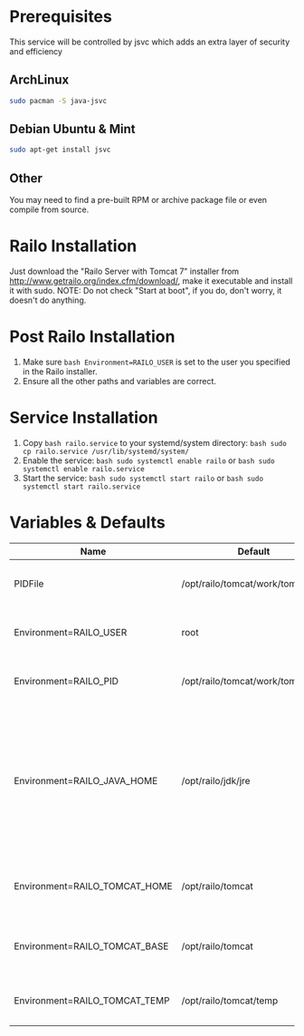 Prerequisites
===================
This service will be controlled by jsvc which adds an extra layer of security and efficiency

ArchLinux
---------
```bash
sudo pacman -S java-jsvc
```

Debian Ubuntu & Mint
--------------------
```bash
sudo apt-get install jsvc
```

Other
-----
You may need to find a pre-built RPM or archive package file or even compile from source.

Railo Installation
==================
Just download the "Railo Server with Tomcat 7" installer from http://www.getrailo.org/index.cfm/download/, make it executable and install it with sudo.  NOTE:  Do not check "Start at boot", if you do, don't worry, it doesn't do anything.

Post Railo Installation
=======================
1. Make sure ```bash Environment=RAILO_USER``` is set to the user you specified in the Railo installer.
2. Ensure all the other paths and variables are correct.

Service Installation
====================
1.  Copy ```bash railo.service``` to your systemd/system directory:  ```bash sudo cp railo.service /usr/lib/systemd/system/```
2.  Enable the service:  ```bash sudo systemctl enable railo``` or ```bash sudo systemctl enable railo.service```
3.  Start the service:  ```bash sudo systemctl start railo``` or ```bash sudo systemctl start railo.service```

Variables & Defaults
====================
| Name                          | Default                           | Description                                                                                                                         |
| ----------------------------- | --------------------------------- | ----------------------------------------------------------------------------------------------------------------------------------- |
| PIDFile                       | /opt/railo/tomcat/work/tomcat.pid | This is Railo's process ID file                                                                                                     |
| Environment=RAILO_USER        | root                              | The user that railo should be run under                                                                                             |
| Environment=RAILO_PID         | /opt/railo/tomcat/work/tomcat.pid | This is Railo's process ID file                                                                                                     |
| Environment=RAILO_JAVA_HOME   | /opt/railo/jdk/jre                | This is the path to the java environment that ships with Railo.  You can also switch it to your own installation, including OpenJDK |
| Environment=RAILO_TOMCAT_HOME | /opt/railo/tomcat                 | This is the path to Tomcat 7 shipped with Railo                                                                                     |
| Environment=RAILO_TOMCAT_BASE | /opt/railo/tomcat                 | This is the path to Tomcat 7 shipped with Railo                                                                                     |
| Environment=RAILO_TOMCAT_TEMP | /opt/railo/tomcat/temp            | This is the path to Railo's temp directory                                                                                          |

